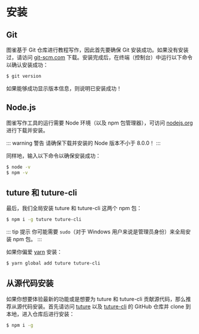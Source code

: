 # 安装

## Git

图雀基于 Git 仓库进行教程写作，因此首先要确保 Git 安装成功。如果没有安装过，请访问 [git-scm.com](https://git-scm.com/downloads) 下载。安装完成后，在终端（控制台）中运行以下命令以确认安装成功：

```bash
$ git version
```

如果能够成功显示版本信息，则说明已安装成功！

## Node.js

图雀写作工具的运行需要 Node 环境（以及 npm 包管理器），可访问 [nodejs.org](https://nodejs.org) 进行下载并安装。

::: warning 警告
请确保下载并安装的 Node 版本不小于 8.0.0！
:::

同样地，输入以下命令以确保安装成功：

```bash
$ node -v
$ npm -v
```

## tuture 和 tuture-cli

最后，我们全局安装 tuture 和 tuture-cli 这两个 npm 包：

```bash
$ npm i -g tuture tuture-cli
```

::: tip 提示
你可能需要 `sudo`（对于 Windows 用户来说是管理员身份）来全局安装 npm 包。
:::

如果你偏爱 [yarn](https://yarnpkg.com) 安装：

```bash
$ yarn global add tuture tuture-cli
```

## 从源代码安装

如果你想要体验最新的功能或是想要为 tuture 和 tuture-cli 贡献源代码，那么推荐从源代码安装。首先请访问 [tuture](https://github.com/tutureproject/tuture) 以及 [tuture-cli](https://github.com/tutureproject/tuture-cli) 的 GitHub 仓库并 clone 到本地，进入仓库后进行安装：

```bash
$ npm i -g
```
